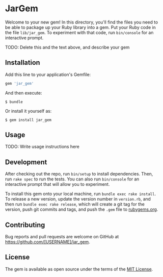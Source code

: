 # JarGem

Welcome to your new gem! In this directory, you'll find the files you need to be able to package up your Ruby library into a gem. Put your Ruby code in the file `lib/jar_gem`. To experiment with that code, run `bin/console` for an interactive prompt.

TODO: Delete this and the text above, and describe your gem

## Installation

Add this line to your application's Gemfile:

```ruby
gem 'jar_gem'
```

And then execute:

    $ bundle

Or install it yourself as:

    $ gem install jar_gem

## Usage

TODO: Write usage instructions here

## Development

After checking out the repo, run `bin/setup` to install dependencies. Then, run `rake spec` to run the tests. You can also run `bin/console` for an interactive prompt that will allow you to experiment.

To install this gem onto your local machine, run `bundle exec rake install`. To release a new version, update the version number in `version.rb`, and then run `bundle exec rake release`, which will create a git tag for the version, push git commits and tags, and push the `.gem` file to [rubygems.org](https://rubygems.org).

## Contributing

Bug reports and pull requests are welcome on GitHub at https://github.com/[USERNAME]/jar_gem.

## License

The gem is available as open source under the terms of the [MIT License](https://opensource.org/licenses/MIT).
